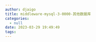 ```yaml
---
author: djaigo
title: middleware-mysql-3-0000-其他数据库
categories:
  - null
date: 2023-03-29 19:49:49
tags:
---
```

